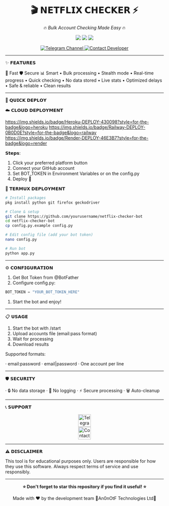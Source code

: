 <h1 align="center">
🎬 𝗡𝗘𝗧𝗙𝗟𝗜𝗫 𝗖𝗛𝗘𝗖𝗞𝗘𝗥 ⚡
</h1>

<p align="center">
🔥 <em>Bulk Account Checking Made Easy</em> 🔥
</p>

<p align="center">
  <img src="https://img.shields.io/badge/Version-2.0.0-red?style=flat&logo=telegram">
  <img src="https://img.shields.io/badge/Python-3.11+-blue?style=flat&logo=python">
  <img src="https://img.shields.io/badge/Status-ACTIVE-green?style=flat&logo=netflix">
</p>

<p align="center">
  <a href="https://t.me/kenyacryptoanalysis" target="_blank">
    <img src="https://img.shields.io/badge/Join-Telegram Channel-blue?style=for-the-badge&logo=telegram" alt="Telegram Channel">
  </a>
  <a href="https://t.me/unknownnumeralx" target="_blank">
    <img src="https://img.shields.io/badge/Contact-Developer-green?style=for-the-badge&logo=telegram" alt="Contact Developer">
  </a>
</p>

---

✨ 𝗙𝗘𝗔𝗧𝗨𝗥𝗘𝗦

🚀 Fast 🛡️ Secure 📊 Smart
• Bulk processing • Stealth mode • Real-time progress
• Quick checking • No data stored • Live stats
• Optimized delays • Safe & reliable • Clean results

---

🚀 𝗤𝗨𝗜𝗖𝗞 𝗗𝗘𝗣𝗟𝗢𝗬

☁️ 𝗖𝗟𝗢𝗨𝗗 𝗗𝗘𝗣𝗟𝗢𝗬𝗠𝗘𝗡𝗧

<p align="center">

https://img.shields.io/badge/Heroku-DEPLOY-430098?style=for-the-badge&logo=heroku
https://img.shields.io/badge/Railway-DEPLOY-0B0D0E?style=for-the-badge&logo=railway
https://img.shields.io/badge/Render-DEPLOY-46E3B7?style=for-the-badge&logo=render

</p>

𝗦𝘁𝗲𝗽𝘀:

1. Click your preferred platform button
2. Connect your GitHub account
3. Set BOT_TOKEN in Environment Variables or on the config.py
4. Deploy 🎉

📱 𝗧𝗘𝗥𝗠𝗨𝗫 𝗗𝗘𝗣𝗟𝗢𝗬𝗠𝗘𝗡𝗧

```bash
# Install packages
pkg install python git firefox geckodriver

# Clone & setup
git clone https://github.com/yourusername/netflix-checker-bot
cd netflix-checker-bot
cp config.py.example config.py

# Edit config file (add your bot token)
nano config.py

# Run bot
python app.py
```

---

⚙️ 𝗖𝗢𝗡𝗙𝗜𝗚𝗨𝗥𝗔𝗧𝗜𝗢𝗡

1. Get Bot Token from @BotFather
2. Configure config.py:

```python
BOT_TOKEN = "YOUR_BOT_TOKEN_HERE"
```

1. Start the bot and enjoy!

---

📋 𝗨𝗦𝗔𝗚𝗘

1. Start the bot with /start
2. Upload accounts file (email:pass format)
3. Wait for processing
4. Download results

Supported formats:

· email:password
· email|password
· One account per line

---

🛡️ 𝗦𝗘𝗖𝗨𝗥𝗜𝗧𝗬

· 🔒 No data storage
· 🚫 No logging
· ⚡ Secure processing
· 🗑️ Auto-cleanup

---

📞 𝗦𝗨𝗣𝗣𝗢𝗥𝗧

<p align="center">
  <a href="https://t.me/kenyacryptoanalysis" target="_blank">
    <img src="https://img.shields.io/badge/📢 Join-Our Channel-blue?style=for-the-badge&logo=telegram" alt="Telegram Channel" height="40">
  </a>
  <br>
  <a href="https://t.me/unknownnumeralx" target="_blank">
    <img src="https://img.shields.io/badge/👨‍💻 Contact-Developer-green?style=for-the-badge&logo=telegram" alt="Contact Developer" height="40">
  </a>
</p>

---

⚠️ 𝗗𝗜𝗦𝗖𝗟𝗔𝗜𝗠𝗘𝗥

This tool is for educational purposes only. Users are responsible for how they use this software. Always respect terms of service and use responsibly.

---

<p align="center">
  <strong>⭐ Don't forget to star this repository if you find it useful! ⭐</strong>
</p>

<p align="center">
  Made with ❤️ by the development team
  💎An0nOtF Technologies Ltd💎
</p>
